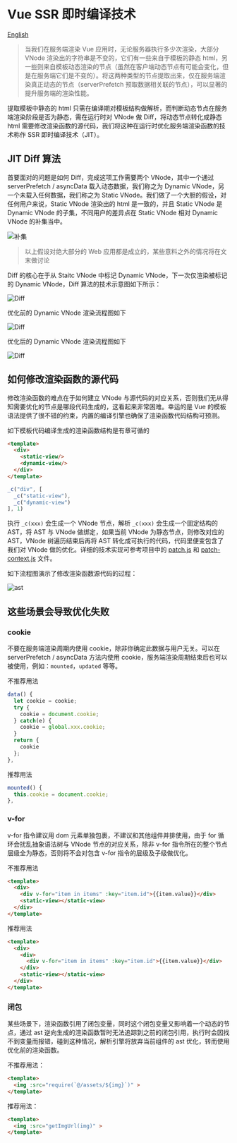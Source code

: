 # Vue SSR 即时编译技术

[English](/PRINCIPLE.md)

> 当我们在服务端渲染 Vue 应用时，无论服务器执行多少次渲染，大部分 VNode 渲染出的字符串是不变的，它们有一些来自于模板的静态 html，另一些则来自模板动态渲染的节点（虽然在客户端动态节点有可能会变化，但是在服务端它们是不变的）。将这两种类型的节点提取出来，仅在服务端渲染真正动态的节点（serverPrefetch 预取数据相关联的节点），可以显著的提升服务端的渲染性能。

提取模板中静态的 html 只需在编译期对模板结构做解析，而判断动态节点在服务端渲染阶段是否为静态，需在运行时对 VNode 做 Diff，将动态节点转化成静态 html 需要修改渲染函数的源代码，我们将这种在运行时优化服务端渲染函数的技术称作 SSR 即时编译技术（JIT）。

## JIT Diff 算法

首要面对的问题是如何 Diff，完成这项工作需要两个 VNode，其中一个通过 serverPrefetch / asyncData 载入动态数据，我们称之为 Dynamic VNode，另一个未载入任何数据，我们称之为 Static VNode。我们做了一个大胆的假设，对任何用户来说，Static VNode 渲染出的 html 是一致的，并且 Static VNode 是 Dynamic VNode 的子集，不同用户的差异点在 Static VNode 相对 Dynamic VNode 的补集当中。

![补集](/material/complementary-set.png)

> 以上假设对绝大部分的 Web 应用都是成立的，某些意料之外的情况将在文末做讨论

Diff 的核心在于从 Staitc VNode 中标记 Dynamic VNode，下一次仅渲染被标记的 Dynamic VNode，Diff 算法的技术示意图如下所示：

![Diff](/material/diff.gif)

优化前的 Dynamic VNode 渲染流程图如下

![Diff](/material/before.gif)

优化后的 Dynamic VNode 渲染流程图如下

![Diff](/material/after.gif)

## 如何修改渲染函数的源代码

修改渲染函数的难点在于如何建立 VNode 与源代码的对应关系，否则我们无从得知需要优化的节点是哪段代码生成的，这看起来非常困难。幸运的是 Vue 的模板语法提供了很不错的约束，内置的编译引擎也确保了渲染函数代码结构可预测。

如下模板代码编译生成的渲染函数结构是有章可循的

```html
<template>
  <div>
    <static-view/>
    <dynamic-view/>
  </div>
</template>
```
```js
_c("div", [
  _c("static-view"),
  _c("dynamic-view")
], 1)
```

执行 `_c(xxx)` 会生成一个 VNode 节点，解析 `_c(xxx)` 会生成一个固定结构的 AST，将 AST 与 VNode 做绑定，如果当前 VNode 为静态节点，则修改对应的 AST，VNode 树遍历结束后再将 AST 转化成可执行的代码，代码里便变包含了我们对 VNode 做的优化。详细的技术实现可参考项目中的 [patch.js](/src/server/patch.js) 和 [patch-context.js](/src/server/patch-context.js) 文件。

如下流程图演示了修改渲染函数源代码的过程：

![ast](/material/ast.png)

## 这些场景会导致优化失败

### cookie

不要在服务端渲染周期内使用 cookie，除非你确定此数据与用户无关。可以在 serverPrefetch / asyncData 方法内使用 cookie，服务端渲染周期结束后也可以被使用，例如：`mounted`，`updated` 等等。

不推荐用法
```js
data() {
  let cookie = cookie;
  try {
    cookie = document.cookie;
  } catch(e) {
    cookie = global.xxx.cookie;
  }
  return {
    cookie
  };
},
```

推荐用法
```js
mounted() {
  this.cookie = document.cookie;
},
```


### v-for
v-for 指令建议用 dom 元素单独包裹，不建议和其他组件并排使用，由于 for 循环会扰乱抽象语法树与 VNode 节点的对应关系，除非 v-for 指令所在的整个节点层级全为静态，否则将不会对包含 v-for 指令的层级及子级做优化。

不推荐用法
```html
<template>
  <div>
    <div v-for="item in items" :key="item.id">{{item.value}}</div>
    <static-view></static-view>
  </div>
</template>
```

推荐用法
```html
<template>
  <div>
    <div>
      <div v-for="item in items" :key="item.id">{{item.value}}</div>
    </div>
    <static-view></static-view>
  </div>
</template>
```

### 闭包
某些场景下，渲染函数引用了闭包变量，同时这个闭包变量又影响着一个动态的节点，通过 ast 逆向生成的渲染函数暂时无法追踪到之前的闭包引用，执行时会因找不到变量而报错，碰到这种情况，解析引擎将放弃当前组件的 ast 优化，转而使用优化前的渲染函数。

不推荐用法：
```html
<template>
  <img :src="require(`@/assets/${img}`)" >
</template>
```

推荐用法：
```html
<template>
  <img :src="getImgUrl(img)" >
</template>
```
